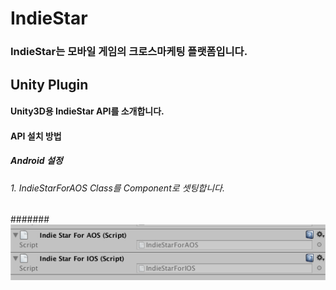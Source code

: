 # IndieStar
### IndieStar는 모바일 게임의 크로스마케팅 플랫폼입니다. 

## Unity Plugin
#### Unity3D용 IndieStar API를 소개합니다.
#### API 설치 방법
##### Android 설정
###### 1. IndieStarForAOS Class를 Component로 셋팅합니다.
####### ![Alt component 설정](https://github.com/pass4u/IndieStar/blob/master/res/api_1.png)